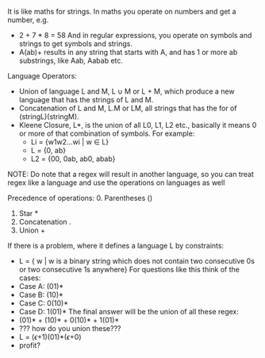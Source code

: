 It is like maths for strings. In maths you operate on numbers and get a number, e.g.
- 2 + 7 * 8 = 58
And in regular expressions, you operate on symbols and strings to get symbols and strings.
- A(ab)+ results in any string that starts with A, and has 1 or more ab substrings, like Aab, Aabab etc.

Language Operators:
- Union of language L and M, L $\cup$ M or L + M, which produce a new language that has the strings of L and M.
- Concatenation of L and M, L.M or LM, all strings that has the for of (stringL)(stringM).
- Kleene Closure, L*, is the union of all L0, L1, L2 etc., basically it means 0 or more of that combination of symbols. For example:
	- Li = {w1w2...wi | w $\in$ L} 
	- L = {0, ab}
	- L2 = {00, 0ab, ab0, abab}

NOTE: Do note that a regex will result in another language, so you can treat regex like a language and use the operations on languages as well

Precedence of operations:
0. Parentheses ()
1. Star *
2. Concatenation .
3. Union +

If there is a problem, where it defines a language L by constraints:
- L = { w | w is a binary string which does not contain two consecutive 0s or two consecutive 1s anywhere}
For questions like this think of the cases:
- Case A: (01)*
- Case B: (10)*
- Case C: 0(10)*
- Case D: 1(01)*
The final answer will be the union of all these regex:
- (01)* + (10)* + 0(10)* + 1(01)*
- ??? how do you union these???
- L = ($\epsilon$+1)(01)*($\epsilon$+0)
- profit?

